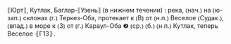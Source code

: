 ---
---

⟦Юрт⟧, Кутлак, Баглар-⟦Узень⟧ (в нижнем течении)
: река, ⦅нач.⦆ на ⦅ю-зап.⦆ склонах ⦅г.⦆ Теркез-Оба, протекает к ⦅В⦆ от ⦅н.п.⦆ Веселое ⦅Судак.⦆, ⦅впад.⦆ в море к ⦅З⦆ от ⦅г.⦆ Караул-Оба ❷ ⦅ср.⦆ ⦅б.⦆ ⦅н.п.⦆ Кутлак, теперь Веселое ⦃Г13⦄.
